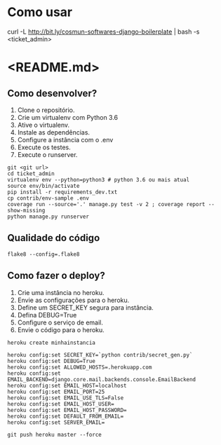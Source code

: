 # Como usar

curl -L http://bit.ly/cosmun-softwares-django-boilerplate | bash -s <ticket_admin>


# <README.md>

## Como desenvolver?

1. Clone o repositório.
2. Crie um virtualenv com Python 3.6
3. Ative o virtualenv.
4. Instale as dependências.
5. Configure a instância com o .env
6. Execute os testes.
6. Execute o runserver.

```console
git <git url>
cd ticket_admin
virtualenv env --python=python3 # python 3.6 ou mais atual
source env/bin/activate
pip install -r requirements_dev.txt
cp contrib/env-sample .env
coverage run --source='.' manage.py test -v 2 ; coverage report --show-missing
python manage.py runserver
```

## Qualidade do código

```console
flake8 --config=.flake8
```


## Como fazer o deploy?

1. Crie uma instância no heroku.
2. Envie as configurações para o heroku.
3. Define um SECRET_KEY segura para instância.
4. Defina DEBUG=True
5. Configure o serviço de email.
6. Envie o código para o heroku.

```console
heroku create minhainstancia

heroku config:set SECRET_KEY=`python contrib/secret_gen.py`
heroku config:set DEBUG=True
heroku config:set ALLOWED_HOSTS=.herokuapp.com
heroku config:set EMAIL_BACKEND=django.core.mail.backends.console.EmailBackend
heroku config:set EMAIL_HOST=localhost
heroku config:set EMAIL_PORT=25
heroku config:set EMAIL_USE_TLS=False
heroku config:set EMAIL_HOST_USER=
heroku config:set EMAIL_HOST_PASSWORD=
heroku config:set DEFAULT_FROM_EMAIL=
heroku config:set SERVER_EMAIL=

git push heroku master --force
```
